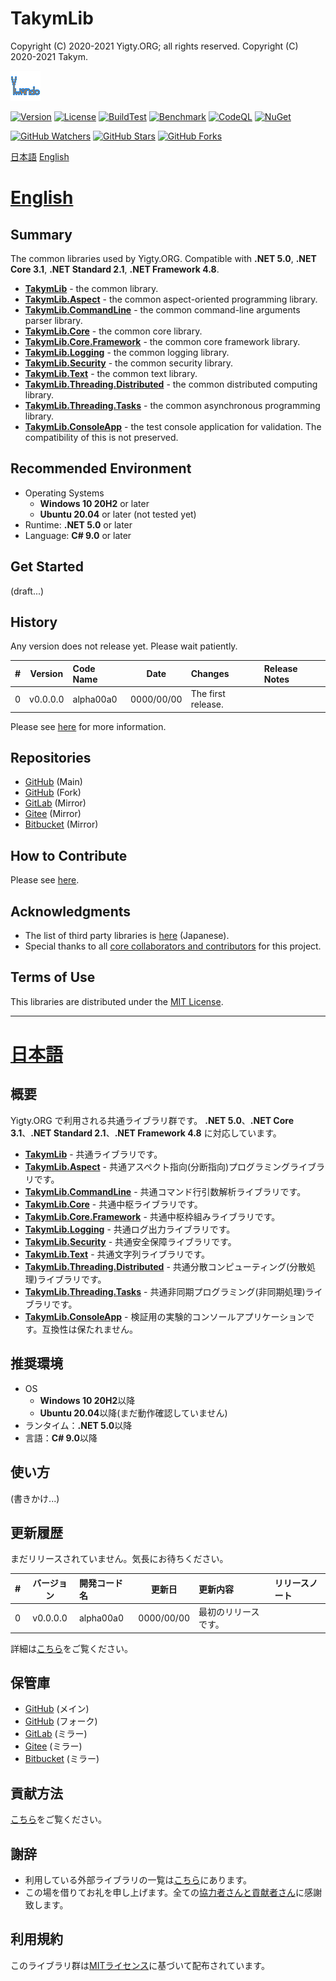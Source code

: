 # TakymLib
Copyright (C) 2020-2021 Yigty.ORG; all rights reserved.
Copyright (C) 2020-2021 Takym.

![Takym](LOGO.png)

[![Version](https://img.shields.io/badge/version-none-inactive)](https://github.com/YigtyORG/TakymLib/releases)
[![License](https://img.shields.io/github/license/YigtyORG/TakymLib)](LICENSE.md)
[![BuildTest](https://github.com/YigtyORG/TakymLib/workflows/BuildTest/badge.svg)](https://github.com/YigtyORG/TakymLib/actions/workflows/BuildTest.yml)
[![Benchmark](https://github.com/YigtyORG/TakymLib/workflows/Benchmark/badge.svg)](https://github.com/YigtyORG/TakymLib/actions/workflows/Benchmark.yml)
[![CodeQL](https://github.com/YigtyORG/TakymLib/workflows/CodeQL/badge.svg)](https://github.com/YigtyORG/TakymLib/actions/workflows/CodeQL.yml)
[![NuGet](https://github.com/YigtyORG/TakymLib/workflows/NuGet/badge.svg)](https://github.com/YigtyORG/TakymLib/actions/workflows/NuGet.yml)

[![GitHub Watchers](https://img.shields.io/github/watchers/YigtyORG/TakymLib?style=social)](https://github.com/YigtyORG/TakymLib/watchers)
[![GitHub Stars](https://img.shields.io/github/stars/YigtyORG/TakymLib?style=social)](https://github.com/YigtyORG/TakymLib/stargazers)
[![GitHub Forks](https://img.shields.io/github/forks/YigtyORG/TakymLib?style=social)](https://github.com/YigtyORG/TakymLib/network/members)

[日本語](#ja)
[English](#en)



# <a id="en" href="#en">English</a>

## Summary
The common libraries used by Yigty.ORG.
Compatible with **.NET 5.0**, **.NET Core 3.1**, **.NET Standard 2.1**, **.NET Framework 4.8**.
* **[TakymLib](./src/TakymLib)** - the common library.
* **[TakymLib.Aspect](./src/TakymLib.Aspect)** - the common aspect-oriented programming library.
* **[TakymLib.CommandLine](./src/TakymLib.CommandLine)** - the common command-line arguments parser library.
* **[TakymLib.Core](./src/TakymLib.Core)** - the common core library.
* **[TakymLib.Core.Framework](./src/TakymLib.Core.Framework)** - the common core framework library.
* **[TakymLib.Logging](./src/TakymLib.Logging)** - the common logging library.
* **[TakymLib.Security](./src/TakymLib.Security)** - the common security library.
* **[TakymLib.Text](./src/TakymLib.Text)** - the common text library.
* **[TakymLib.Threading.Distributed](./src/TakymLib.Threading.Distributed)** - the common distributed computing library.
* **[TakymLib.Threading.Tasks](./src/TakymLib.Threading.Tasks)** - the common asynchronous programming library.
* **[TakymLib.ConsoleApp](./src/TakymLib.ConsoleApp)** - the test console application for validation. The compatibility of this is not preserved.

## Recommended Environment
* Operating Systems
	* **Windows 10 20H2** or later
	* **Ubuntu 20.04** or later (not tested yet)
* Runtime: **.NET 5.0** or later
* Language: **C# 9.0** or later

## Get Started
(draft...)

## History
Any version does not release yet. Please wait patiently.

| # |Version |Code Name|Date      |Changes           |Release Notes|
|--:|:------:|:--------|:--------:|:-----------------|:------------|
|  0|v0.0.0.0|alpha00a0|0000/00/00|The first release.|             |

Please see [here](./CHANGELOG.md) for more information.

## Repositories
- [GitHub](https://github.com/YigtyORG/TakymLib) (Main)
- [GitHub](https://github.com/Takym/TakymLib) (Fork)
- [GitLab](https://gitlab.com/Takym/TakymLib) (Mirror)
- [Gitee](https://gitee.com/Takym/TakymLib) (Mirror)
- [Bitbucket](https://bitbucket.org/Takym/takymlib) (Mirror)

## How to Contribute
Please see [here](./CONTRIBUTING.md).

## Acknowledgments
* The list of third party libraries is [here](./docs/third-party.md) (Japanese).
* Special thanks to all [core collaborators and contributors](./CONTRIBUTORS.md) for this project.

## Terms of Use
This libraries are distributed under the [MIT License](LICENSE.md).


----------------------------------------------------------------


# <a id="ja" href="#ja">日本語</a>

## 概要
Yigty.ORG で利用される共通ライブラリ群です。
**.NET 5.0**、**.NET Core 3.1**、**.NET Standard 2.1**、**.NET Framework 4.8** に対応しています。
* **[TakymLib](./src/TakymLib)** - 共通ライブラリです。
* **[TakymLib.Aspect](./src/TakymLib.Aspect)** - 共通アスペクト指向(分断指向)プログラミングライブラリです。
* **[TakymLib.CommandLine](./src/TakymLib.CommandLine)** - 共通コマンド行引数解析ライブラリです。
* **[TakymLib.Core](./src/TakymLib.Core)** - 共通中枢ライブラリです。
* **[TakymLib.Core.Framework](./src/TakymLib.Core.Framework)** - 共通中枢枠組みライブラリです。
* **[TakymLib.Logging](./src/TakymLib.Logging)** - 共通ログ出力ライブラリです。
* **[TakymLib.Security](./src/TakymLib.Security)** - 共通安全保障ライブラリです。
* **[TakymLib.Text](./src/TakymLib.Text)** - 共通文字列ライブラリです。
* **[TakymLib.Threading.Distributed](./src/TakymLib.Threading.Distributed)** - 共通分散コンピューティング(分散処理)ライブラリです。
* **[TakymLib.Threading.Tasks](./src/TakymLib.Threading.Tasks)** - 共通非同期プログラミング(非同期処理)ライブラリです。
* **[TakymLib.ConsoleApp](./src/TakymLib.ConsoleApp)** - 検証用の実験的コンソールアプリケーションです。互換性は保たれません。

## 推奨環境
* OS
	* **Windows 10 20H2**以降
	* **Ubuntu 20.04**以降(まだ動作確認していません)
* ランタイム：**.NET 5.0**以降
* 言語：**C# 9.0**以降

## 使い方
(書きかけ...)

## 更新履歴
まだリリースされていません。気長にお待ちください。

| # |バージョン|開発コード名|更新日    |更新内容            |リリースノート|
|--:|:--------:|:-----------|:--------:|:-------------------|:-------------|
|  0|v0.0.0.0  |alpha00a0   |0000/00/00|最初のリリースです。|              |

詳細は[こちら](./CHANGELOG.md)をご覧ください。

## 保管庫
- [GitHub](https://github.com/YigtyORG/TakymLib) (メイン)
- [GitHub](https://github.com/Takym/TakymLib) (フォーク)
- [GitLab](https://gitlab.com/Takym/TakymLib) (ミラー)
- [Gitee](https://gitee.com/Takym/TakymLib) (ミラー)
- [Bitbucket](https://bitbucket.org/Takym/takymlib) (ミラー)

## 貢献方法
[こちら](./CONTRIBUTING.md)をご覧ください。

## 謝辞
* 利用している外部ライブラリの一覧は[こちら](./docs/third-party.md)にあります。
* この場を借りてお礼を申し上げます。全ての[協力者さんと貢献者さん](./CONTRIBUTORS.md)に感謝致します。

## 利用規約
このライブラリ群は[MITライセンス](LICENSE.md)に基づいて配布されています。
